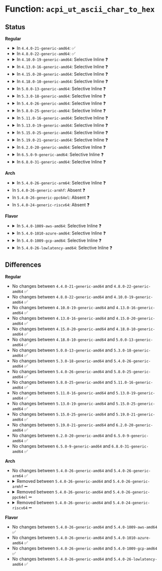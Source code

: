 # Function: <code>acpi_ut_ascii_char_to_hex</code>

## Status
<b>Regular</b>
<ul>
<li>
<details>
<summary>In <code>4.4.0-21-generic-amd64</code>: ✅</summary>

```c
u8 acpi_ut_ascii_char_to_hex(int hex_char)
```

```json
{
  "name": "acpi_ut_ascii_char_to_hex",
  "collision_type": "Unique Global",
  "inline_type": "No",
  "funcs": [
    {
      "addr": 18446744071583727183,
      "name": "acpi_ut_ascii_char_to_hex",
      "external": true,
      "loc": "drivers/acpi/acpica/uthex.c:88",
      "file": "drivers/acpi/acpica/uthex.c",
      "inline": "seen, unknown",
      "caller_inline": [],
      "caller_func": []
    }
  ],
  "symbols": [
    {
      "addr": 18446744071583727183,
      "name": "acpi_ut_ascii_char_to_hex",
      "section": ".text",
      "bind": "STB_GLOBAL",
      "size": 31
    }
  ]
}
```
</details>
</li>
<li>
<details>
<summary>In <code>4.8.0-22-generic-amd64</code>: ✅</summary>

```c
u8 acpi_ut_ascii_char_to_hex(int hex_char)
```

```json
{
  "name": "acpi_ut_ascii_char_to_hex",
  "collision_type": "Unique Global",
  "inline_type": "No",
  "funcs": [
    {
      "addr": 18446744071584051664,
      "name": "acpi_ut_ascii_char_to_hex",
      "external": true,
      "loc": "drivers/acpi/acpica/uthex.c:88",
      "file": "drivers/acpi/acpica/uthex.c",
      "inline": "seen, unknown",
      "caller_inline": [],
      "caller_func": []
    }
  ],
  "symbols": [
    {
      "addr": 18446744071584051664,
      "name": "acpi_ut_ascii_char_to_hex",
      "section": ".text",
      "bind": "STB_GLOBAL",
      "size": 31
    }
  ]
}
```
</details>
</li>
<li>
<details>
<summary>In <code>4.10.0-19-generic-amd64</code>: Selective Inline ❓</summary>

```c
u8 acpi_ut_ascii_char_to_hex(int hex_char)
```

```json
{
  "name": "acpi_ut_ascii_char_to_hex",
  "collision_type": "Unique Global",
  "inline_type": "Selective",
  "funcs": [
    {
      "addr": 18446744071584193939,
      "name": "acpi_ut_ascii_char_to_hex",
      "external": true,
      "loc": "drivers/acpi/acpica/uthex.c:120",
      "file": "drivers/acpi/acpica/uthex.c",
      "inline": "not declared, inlined",
      "caller_inline": [],
      "caller_func": [
        "drivers/acpi/acpica/uthex.c:acpi_ut_ascii_to_hex_byte",
        "drivers/acpi/acpica/uthex.c:acpi_ut_ascii_to_hex_byte",
        "drivers/acpi/acpica/utstrtoul64.c:acpi_ut_strtoul64"
      ]
    }
  ],
  "symbols": [
    {
      "addr": 18446744071584193939,
      "name": "acpi_ut_ascii_char_to_hex",
      "section": ".text",
      "bind": "STB_GLOBAL",
      "size": 31
    }
  ]
}
```
</details>
</li>
<li>
<details>
<summary>In <code>4.13.0-16-generic-amd64</code>: Selective Inline ❓</summary>

```c
u8 acpi_ut_ascii_char_to_hex(int hex_char)
```

```json
{
  "name": "acpi_ut_ascii_char_to_hex",
  "collision_type": "Unique Global",
  "inline_type": "Selective",
  "funcs": [
    {
      "addr": 18446744071584261571,
      "name": "acpi_ut_ascii_char_to_hex",
      "external": true,
      "loc": "drivers/acpi/acpica/uthex.c:120",
      "file": "drivers/acpi/acpica/uthex.c",
      "inline": "not declared, inlined",
      "caller_inline": [],
      "caller_func": [
        "drivers/acpi/acpica/uthex.c:acpi_ut_ascii_to_hex_byte",
        "drivers/acpi/acpica/uthex.c:acpi_ut_ascii_to_hex_byte",
        "drivers/acpi/acpica/utstrtoul64.c:acpi_ut_strtoul64"
      ]
    }
  ],
  "symbols": [
    {
      "addr": 18446744071584261571,
      "name": "acpi_ut_ascii_char_to_hex",
      "section": ".text",
      "bind": "STB_GLOBAL",
      "size": 30
    }
  ]
}
```
</details>
</li>
<li>
<details>
<summary>In <code>4.15.0-20-generic-amd64</code>: Selective Inline ❓</summary>

```c
u8 acpi_ut_ascii_char_to_hex(int hex_char)
```

```json
{
  "name": "acpi_ut_ascii_char_to_hex",
  "collision_type": "Unique Global",
  "inline_type": "Selective",
  "funcs": [
    {
      "addr": 18446744071584626959,
      "name": "acpi_ut_ascii_char_to_hex",
      "external": true,
      "loc": "drivers/acpi/acpica/uthex.c:122",
      "file": "drivers/acpi/acpica/uthex.c",
      "inline": "not declared, inlined",
      "caller_inline": [],
      "caller_func": [
        "drivers/acpi/acpica/uthex.c:acpi_ut_ascii_to_hex_byte",
        "drivers/acpi/acpica/uthex.c:acpi_ut_ascii_to_hex_byte",
        "drivers/acpi/acpica/utstrsuppt.c:acpi_ut_insert_digit"
      ]
    }
  ],
  "symbols": [
    {
      "addr": 18446744071584626959,
      "name": "acpi_ut_ascii_char_to_hex",
      "section": ".text",
      "bind": "STB_GLOBAL",
      "size": 30
    }
  ]
}
```
</details>
</li>
<li>
<details>
<summary>In <code>4.18.0-10-generic-amd64</code>: Selective Inline ❓</summary>

```c
u8 acpi_ut_ascii_char_to_hex(int hex_char)
```

```json
{
  "name": "acpi_ut_ascii_char_to_hex",
  "collision_type": "Unique Global",
  "inline_type": "Selective",
  "funcs": [
    {
      "addr": 18446744071584852652,
      "name": "acpi_ut_ascii_char_to_hex",
      "external": true,
      "loc": "drivers/acpi/acpica/uthex.c:88",
      "file": "drivers/acpi/acpica/uthex.c",
      "inline": "not declared, inlined",
      "caller_inline": [],
      "caller_func": [
        "drivers/acpi/acpica/uthex.c:acpi_ut_ascii_to_hex_byte",
        "drivers/acpi/acpica/uthex.c:acpi_ut_ascii_to_hex_byte",
        "drivers/acpi/acpica/utstrsuppt.c:acpi_ut_insert_digit"
      ]
    }
  ],
  "symbols": [
    {
      "addr": 18446744071584852652,
      "name": "acpi_ut_ascii_char_to_hex",
      "section": ".text",
      "bind": "STB_GLOBAL",
      "size": 30
    }
  ]
}
```
</details>
</li>
<li>
<details>
<summary>In <code>5.0.0-13-generic-amd64</code>: Selective Inline ❓</summary>

```c
u8 acpi_ut_ascii_char_to_hex(int hex_char)
```

```json
{
  "name": "acpi_ut_ascii_char_to_hex",
  "collision_type": "Unique Global",
  "inline_type": "Selective",
  "funcs": [
    {
      "addr": 18446744071584956166,
      "name": "acpi_ut_ascii_char_to_hex",
      "external": true,
      "loc": "drivers/acpi/acpica/uthex.c:88",
      "file": "drivers/acpi/acpica/uthex.c",
      "inline": "not declared, inlined",
      "caller_inline": [],
      "caller_func": [
        "drivers/acpi/acpica/uthex.c:acpi_ut_ascii_to_hex_byte",
        "drivers/acpi/acpica/uthex.c:acpi_ut_ascii_to_hex_byte",
        "drivers/acpi/acpica/utstrsuppt.c:acpi_ut_insert_digit"
      ]
    }
  ],
  "symbols": [
    {
      "addr": 18446744071584956166,
      "name": "acpi_ut_ascii_char_to_hex",
      "section": ".text",
      "bind": "STB_GLOBAL",
      "size": 30
    }
  ]
}
```
</details>
</li>
<li>
<details>
<summary>In <code>5.3.0-18-generic-amd64</code>: Selective Inline ❓</summary>

```c
u8 acpi_ut_ascii_char_to_hex(int hex_char)
```

```json
{
  "name": "acpi_ut_ascii_char_to_hex",
  "collision_type": "Unique Global",
  "inline_type": "Selective",
  "funcs": [
    {
      "addr": 18446744071585159301,
      "name": "acpi_ut_ascii_char_to_hex",
      "external": true,
      "loc": "drivers/acpi/acpica/uthex.c:88",
      "file": "drivers/acpi/acpica/uthex.c",
      "inline": "not declared, inlined",
      "caller_inline": [],
      "caller_func": [
        "drivers/acpi/acpica/uthex.c:acpi_ut_ascii_to_hex_byte",
        "drivers/acpi/acpica/uthex.c:acpi_ut_ascii_to_hex_byte",
        "drivers/acpi/acpica/utstrsuppt.c:acpi_ut_insert_digit"
      ]
    }
  ],
  "symbols": [
    {
      "addr": 18446744071585159301,
      "name": "acpi_ut_ascii_char_to_hex",
      "section": ".text",
      "bind": "STB_GLOBAL",
      "size": 30
    }
  ]
}
```
</details>
</li>
<li>
<details>
<summary>In <code>5.4.0-26-generic-amd64</code>: Selective Inline ❓</summary>

```c
u8 acpi_ut_ascii_char_to_hex(int hex_char)
```

```json
{
  "name": "acpi_ut_ascii_char_to_hex",
  "collision_type": "Unique Global",
  "inline_type": "Selective",
  "funcs": [
    {
      "addr": 18446744071585295663,
      "name": "acpi_ut_ascii_char_to_hex",
      "external": true,
      "loc": "drivers/acpi/acpica/uthex.c:88",
      "file": "drivers/acpi/acpica/uthex.c",
      "inline": "not declared, inlined",
      "caller_inline": [],
      "caller_func": [
        "drivers/acpi/acpica/uthex.c:acpi_ut_ascii_to_hex_byte",
        "drivers/acpi/acpica/uthex.c:acpi_ut_ascii_to_hex_byte",
        "drivers/acpi/acpica/utstrsuppt.c:acpi_ut_insert_digit"
      ]
    }
  ],
  "symbols": [
    {
      "addr": 18446744071585295663,
      "name": "acpi_ut_ascii_char_to_hex",
      "section": ".text",
      "bind": "STB_GLOBAL",
      "size": 30
    }
  ]
}
```
</details>
</li>
<li>
<details>
<summary>In <code>5.8.0-25-generic-amd64</code>: Selective Inline ❓</summary>

```c
u8 acpi_ut_ascii_char_to_hex(int hex_char)
```

```json
{
  "name": "acpi_ut_ascii_char_to_hex",
  "collision_type": "Unique Global",
  "inline_type": "Selective",
  "funcs": [
    {
      "addr": 18446744071586002143,
      "name": "acpi_ut_ascii_char_to_hex",
      "external": true,
      "loc": "drivers/acpi/acpica/uthex.c:88",
      "file": "drivers/acpi/acpica/uthex.c",
      "inline": "not declared, inlined",
      "caller_inline": [],
      "caller_func": [
        "drivers/acpi/acpica/uthex.c:acpi_ut_ascii_to_hex_byte",
        "drivers/acpi/acpica/uthex.c:acpi_ut_ascii_to_hex_byte",
        "drivers/acpi/acpica/utstrsuppt.c:acpi_ut_insert_digit"
      ]
    }
  ],
  "symbols": [
    {
      "addr": 18446744071586002143,
      "name": "acpi_ut_ascii_char_to_hex",
      "section": ".text",
      "bind": "STB_GLOBAL",
      "size": 30
    }
  ]
}
```
</details>
</li>
<li>
<details>
<summary>In <code>5.11.0-16-generic-amd64</code>: Selective Inline ❓</summary>

```c
u8 acpi_ut_ascii_char_to_hex(int hex_char)
```

```json
{
  "name": "acpi_ut_ascii_char_to_hex",
  "collision_type": "Unique Global",
  "inline_type": "Selective",
  "funcs": [
    {
      "addr": 18446744071586124989,
      "name": "acpi_ut_ascii_char_to_hex",
      "external": true,
      "loc": "drivers/acpi/acpica/uthex.c:88",
      "file": "drivers/acpi/acpica/uthex.c",
      "inline": "not declared, inlined",
      "caller_inline": [],
      "caller_func": [
        "drivers/acpi/acpica/uthex.c:acpi_ut_ascii_to_hex_byte",
        "drivers/acpi/acpica/uthex.c:acpi_ut_ascii_to_hex_byte",
        "drivers/acpi/acpica/utstrsuppt.c:acpi_ut_insert_digit"
      ]
    }
  ],
  "symbols": [
    {
      "addr": 18446744071586124989,
      "name": "acpi_ut_ascii_char_to_hex",
      "section": ".text",
      "bind": "STB_GLOBAL",
      "size": 30
    }
  ]
}
```
</details>
</li>
<li>
<details>
<summary>In <code>5.13.0-19-generic-amd64</code>: Selective Inline ❓</summary>

```c
u8 acpi_ut_ascii_char_to_hex(int hex_char)
```

```json
{
  "name": "acpi_ut_ascii_char_to_hex",
  "collision_type": "Unique Global",
  "inline_type": "Selective",
  "funcs": [
    {
      "addr": 18446744071586001765,
      "name": "acpi_ut_ascii_char_to_hex",
      "external": true,
      "loc": "drivers/acpi/acpica/uthex.c:88",
      "file": "drivers/acpi/acpica/uthex.c",
      "inline": "not declared, inlined",
      "caller_inline": [],
      "caller_func": [
        "drivers/acpi/acpica/uthex.c:acpi_ut_ascii_to_hex_byte",
        "drivers/acpi/acpica/uthex.c:acpi_ut_ascii_to_hex_byte",
        "drivers/acpi/acpica/utstrsuppt.c:acpi_ut_insert_digit"
      ]
    }
  ],
  "symbols": [
    {
      "addr": 18446744071586001765,
      "name": "acpi_ut_ascii_char_to_hex",
      "section": ".text",
      "bind": "STB_GLOBAL",
      "size": 30
    }
  ]
}
```
</details>
</li>
<li>
<details>
<summary>In <code>5.15.0-25-generic-amd64</code>: Selective Inline ❓</summary>

```c
u8 acpi_ut_ascii_char_to_hex(int hex_char)
```

```json
{
  "name": "acpi_ut_ascii_char_to_hex",
  "collision_type": "Unique Global",
  "inline_type": "Selective",
  "funcs": [
    {
      "addr": 18446744071586491305,
      "name": "acpi_ut_ascii_char_to_hex",
      "external": true,
      "loc": "drivers/acpi/acpica/uthex.c:88",
      "file": "drivers/acpi/acpica/uthex.c",
      "inline": "not declared, inlined",
      "caller_inline": [],
      "caller_func": [
        "drivers/acpi/acpica/uthex.c:acpi_ut_ascii_to_hex_byte",
        "drivers/acpi/acpica/uthex.c:acpi_ut_ascii_to_hex_byte",
        "drivers/acpi/acpica/utstrsuppt.c:acpi_ut_insert_digit"
      ]
    }
  ],
  "symbols": [
    {
      "addr": 18446744071586491305,
      "name": "acpi_ut_ascii_char_to_hex",
      "section": ".text",
      "bind": "STB_GLOBAL",
      "size": 30
    }
  ]
}
```
</details>
</li>
<li>
<details>
<summary>In <code>5.19.0-21-generic-amd64</code>: Selective Inline ❓</summary>

```c
u8 acpi_ut_ascii_char_to_hex(int hex_char)
```

```json
{
  "name": "acpi_ut_ascii_char_to_hex",
  "collision_type": "Unique Global",
  "inline_type": "Selective",
  "funcs": [
    {
      "addr": 18446744071587746002,
      "name": "acpi_ut_ascii_char_to_hex",
      "external": true,
      "loc": "drivers/acpi/acpica/uthex.c:88",
      "file": "drivers/acpi/acpica/uthex.c",
      "inline": "not declared, inlined",
      "caller_inline": [],
      "caller_func": [
        "drivers/acpi/acpica/uthex.c:acpi_ut_ascii_to_hex_byte",
        "drivers/acpi/acpica/uthex.c:acpi_ut_ascii_to_hex_byte",
        "drivers/acpi/acpica/utstrsuppt.c:acpi_ut_insert_digit",
        "drivers/acpi/acpica/utstrsuppt.c:acpi_ut_insert_digit"
      ]
    }
  ],
  "symbols": [
    {
      "addr": 18446744071587746002,
      "name": "acpi_ut_ascii_char_to_hex",
      "section": ".text",
      "bind": "STB_GLOBAL",
      "size": 36
    }
  ]
}
```
</details>
</li>
<li>
<details>
<summary>In <code>6.2.0-20-generic-amd64</code>: Selective Inline ❓</summary>

```c
u8 acpi_ut_ascii_char_to_hex(int hex_char)
```

```json
{
  "name": "acpi_ut_ascii_char_to_hex",
  "collision_type": "Unique Global",
  "inline_type": "Selective",
  "funcs": [
    {
      "addr": 18446744071589070823,
      "name": "acpi_ut_ascii_char_to_hex",
      "external": true,
      "loc": "drivers/acpi/acpica/uthex.c:88",
      "file": "drivers/acpi/acpica/uthex.c",
      "inline": "not declared, inlined",
      "caller_inline": [
        "drivers/acpi/acpica/uthex.c:acpi_ut_ascii_to_hex_byte",
        "drivers/acpi/acpica/uthex.c:acpi_ut_ascii_to_hex_byte",
        "drivers/acpi/acpica/uthex.c:acpi_ut_ascii_to_hex_byte",
        "drivers/acpi/acpica/uthex.c:acpi_ut_ascii_to_hex_byte"
      ],
      "caller_func": [
        "drivers/acpi/acpica/utstrsuppt.c:acpi_ut_insert_digit",
        "drivers/acpi/acpica/utstrsuppt.c:acpi_ut_insert_digit"
      ]
    }
  ],
  "symbols": [
    {
      "addr": 18446744071589070928,
      "name": "acpi_ut_ascii_char_to_hex",
      "section": ".text",
      "bind": "STB_GLOBAL",
      "size": 39
    }
  ]
}
```
</details>
</li>
<li>
<details>
<summary>In <code>6.5.0-9-generic-amd64</code>: Selective Inline ❓</summary>

```c
u8 acpi_ut_ascii_char_to_hex(int hex_char)
```

```json
{
  "name": "acpi_ut_ascii_char_to_hex",
  "collision_type": "Unique Global",
  "inline_type": "Selective",
  "funcs": [
    {
      "addr": 18446744071589362151,
      "name": "acpi_ut_ascii_char_to_hex",
      "external": true,
      "loc": "drivers/acpi/acpica/uthex.c:88",
      "file": "drivers/acpi/acpica/uthex.c",
      "inline": "not declared, inlined",
      "caller_inline": [
        "drivers/acpi/acpica/uthex.c:acpi_ut_ascii_to_hex_byte",
        "drivers/acpi/acpica/uthex.c:acpi_ut_ascii_to_hex_byte",
        "drivers/acpi/acpica/uthex.c:acpi_ut_ascii_to_hex_byte",
        "drivers/acpi/acpica/uthex.c:acpi_ut_ascii_to_hex_byte"
      ],
      "caller_func": [
        "drivers/acpi/acpica/utstrsuppt.c:acpi_ut_insert_digit",
        "drivers/acpi/acpica/utstrsuppt.c:acpi_ut_insert_digit"
      ]
    }
  ],
  "symbols": [
    {
      "addr": 18446744071589362256,
      "name": "acpi_ut_ascii_char_to_hex",
      "section": ".text",
      "bind": "STB_GLOBAL",
      "size": 39
    }
  ]
}
```
</details>
</li>
<li>
<details>
<summary>In <code>6.8.0-31-generic-amd64</code>: Selective Inline ❓</summary>

```c
u8 acpi_ut_ascii_char_to_hex(int hex_char)
```

```json
{
  "name": "acpi_ut_ascii_char_to_hex",
  "collision_type": "Unique Global",
  "inline_type": "Selective",
  "funcs": [
    {
      "addr": 18446744071589669063,
      "name": "acpi_ut_ascii_char_to_hex",
      "external": true,
      "loc": "drivers/acpi/acpica/uthex.c:88",
      "file": "drivers/acpi/acpica/uthex.c",
      "inline": "not declared, inlined",
      "caller_inline": [
        "drivers/acpi/acpica/uthex.c:acpi_ut_ascii_to_hex_byte",
        "drivers/acpi/acpica/uthex.c:acpi_ut_ascii_to_hex_byte",
        "drivers/acpi/acpica/uthex.c:acpi_ut_ascii_to_hex_byte",
        "drivers/acpi/acpica/uthex.c:acpi_ut_ascii_to_hex_byte"
      ],
      "caller_func": [
        "drivers/acpi/acpica/utstrsuppt.c:acpi_ut_insert_digit",
        "drivers/acpi/acpica/utstrsuppt.c:acpi_ut_insert_digit"
      ]
    }
  ],
  "symbols": [
    {
      "addr": 18446744071589669168,
      "name": "acpi_ut_ascii_char_to_hex",
      "section": ".text",
      "bind": "STB_GLOBAL",
      "size": 39
    }
  ]
}
```
</details>
</li>
</ul>
<b>Arch</b>
<ul>
<li>
<details>
<summary>In <code>5.4.0-26-generic-arm64</code>: Selective Inline ❓</summary>

```c
u8 acpi_ut_ascii_char_to_hex(int hex_char)
```

```json
{
  "name": "acpi_ut_ascii_char_to_hex",
  "collision_type": "Unique Global",
  "inline_type": "Selective",
  "funcs": [
    {
      "addr": 18446603336497610908,
      "name": "acpi_ut_ascii_char_to_hex",
      "external": true,
      "loc": "drivers/acpi/acpica/uthex.c:88",
      "file": "drivers/acpi/acpica/uthex.c",
      "inline": "not declared, inlined",
      "caller_inline": [],
      "caller_func": [
        "drivers/acpi/acpica/uthex.c:acpi_ut_ascii_to_hex_byte",
        "drivers/acpi/acpica/uthex.c:acpi_ut_ascii_to_hex_byte",
        "drivers/acpi/acpica/utstrsuppt.c:acpi_ut_insert_digit"
      ]
    }
  ],
  "symbols": [
    {
      "addr": 18446603336497610908,
      "name": "acpi_ut_ascii_char_to_hex",
      "section": ".text",
      "bind": "STB_GLOBAL",
      "size": 84
    }
  ]
}
```
</details>
</li>
<li>
In <code>5.4.0-26-generic-armhf</code>: Absent ❓
</li>
<li>
In <code>5.4.0-26-generic-ppc64el</code>: Absent ❓
</li>
<li>
In <code>5.4.0-24-generic-riscv64</code>: Absent ❓
</li>
</ul>
<b>Flavor</b>
<ul>
<li>
<details>
<summary>In <code>5.4.0-1009-aws-amd64</code>: Selective Inline ❓</summary>

```c
u8 acpi_ut_ascii_char_to_hex(int hex_char)
```

```json
{
  "name": "acpi_ut_ascii_char_to_hex",
  "collision_type": "Unique Global",
  "inline_type": "Selective",
  "funcs": [
    {
      "addr": 18446744071585133351,
      "name": "acpi_ut_ascii_char_to_hex",
      "external": true,
      "loc": "drivers/acpi/acpica/uthex.c:88",
      "file": "drivers/acpi/acpica/uthex.c",
      "inline": "not declared, inlined",
      "caller_inline": [],
      "caller_func": [
        "drivers/acpi/acpica/uthex.c:acpi_ut_ascii_to_hex_byte",
        "drivers/acpi/acpica/uthex.c:acpi_ut_ascii_to_hex_byte",
        "drivers/acpi/acpica/utstrsuppt.c:acpi_ut_insert_digit"
      ]
    }
  ],
  "symbols": [
    {
      "addr": 18446744071585133351,
      "name": "acpi_ut_ascii_char_to_hex",
      "section": ".text",
      "bind": "STB_GLOBAL",
      "size": 30
    }
  ]
}
```
</details>
</li>
<li>
<details>
<summary>In <code>5.4.0-1010-azure-amd64</code>: Selective Inline ❓</summary>

```c
u8 acpi_ut_ascii_char_to_hex(int hex_char)
```

```json
{
  "name": "acpi_ut_ascii_char_to_hex",
  "collision_type": "Unique Global",
  "inline_type": "Selective",
  "funcs": [
    {
      "addr": 18446744071585048601,
      "name": "acpi_ut_ascii_char_to_hex",
      "external": true,
      "loc": "drivers/acpi/acpica/uthex.c:88",
      "file": "drivers/acpi/acpica/uthex.c",
      "inline": "not declared, inlined",
      "caller_inline": [],
      "caller_func": [
        "drivers/acpi/acpica/uthex.c:acpi_ut_ascii_to_hex_byte",
        "drivers/acpi/acpica/uthex.c:acpi_ut_ascii_to_hex_byte",
        "drivers/acpi/acpica/utstrsuppt.c:acpi_ut_insert_digit"
      ]
    }
  ],
  "symbols": [
    {
      "addr": 18446744071585048601,
      "name": "acpi_ut_ascii_char_to_hex",
      "section": ".text",
      "bind": "STB_GLOBAL",
      "size": 30
    }
  ]
}
```
</details>
</li>
<li>
<details>
<summary>In <code>5.4.0-1009-gcp-amd64</code>: Selective Inline ❓</summary>

```c
u8 acpi_ut_ascii_char_to_hex(int hex_char)
```

```json
{
  "name": "acpi_ut_ascii_char_to_hex",
  "collision_type": "Unique Global",
  "inline_type": "Selective",
  "funcs": [
    {
      "addr": 18446744071585247247,
      "name": "acpi_ut_ascii_char_to_hex",
      "external": true,
      "loc": "drivers/acpi/acpica/uthex.c:88",
      "file": "drivers/acpi/acpica/uthex.c",
      "inline": "not declared, inlined",
      "caller_inline": [],
      "caller_func": [
        "drivers/acpi/acpica/uthex.c:acpi_ut_ascii_to_hex_byte",
        "drivers/acpi/acpica/uthex.c:acpi_ut_ascii_to_hex_byte",
        "drivers/acpi/acpica/utstrsuppt.c:acpi_ut_insert_digit"
      ]
    }
  ],
  "symbols": [
    {
      "addr": 18446744071585247247,
      "name": "acpi_ut_ascii_char_to_hex",
      "section": ".text",
      "bind": "STB_GLOBAL",
      "size": 30
    }
  ]
}
```
</details>
</li>
<li>
<details>
<summary>In <code>5.4.0-26-lowlatency-amd64</code>: Selective Inline ❓</summary>

```c
u8 acpi_ut_ascii_char_to_hex(int hex_char)
```

```json
{
  "name": "acpi_ut_ascii_char_to_hex",
  "collision_type": "Unique Global",
  "inline_type": "Selective",
  "funcs": [
    {
      "addr": 18446744071585353407,
      "name": "acpi_ut_ascii_char_to_hex",
      "external": true,
      "loc": "drivers/acpi/acpica/uthex.c:88",
      "file": "drivers/acpi/acpica/uthex.c",
      "inline": "not declared, inlined",
      "caller_inline": [],
      "caller_func": [
        "drivers/acpi/acpica/uthex.c:acpi_ut_ascii_to_hex_byte",
        "drivers/acpi/acpica/uthex.c:acpi_ut_ascii_to_hex_byte",
        "drivers/acpi/acpica/utstrsuppt.c:acpi_ut_insert_digit"
      ]
    }
  ],
  "symbols": [
    {
      "addr": 18446744071585353407,
      "name": "acpi_ut_ascii_char_to_hex",
      "section": ".text",
      "bind": "STB_GLOBAL",
      "size": 30
    }
  ]
}
```
</details>
</li>
</ul>

## Differences
<b>Regular</b>
<ul>
<li>
No changes between <code>4.4.0-21-generic-amd64</code> and <code>4.8.0-22-generic-amd64</code> ✅
</li>
<li>
No changes between <code>4.8.0-22-generic-amd64</code> and <code>4.10.0-19-generic-amd64</code> ✅
</li>
<li>
No changes between <code>4.10.0-19-generic-amd64</code> and <code>4.13.0-16-generic-amd64</code> ✅
</li>
<li>
No changes between <code>4.13.0-16-generic-amd64</code> and <code>4.15.0-20-generic-amd64</code> ✅
</li>
<li>
No changes between <code>4.15.0-20-generic-amd64</code> and <code>4.18.0-10-generic-amd64</code> ✅
</li>
<li>
No changes between <code>4.18.0-10-generic-amd64</code> and <code>5.0.0-13-generic-amd64</code> ✅
</li>
<li>
No changes between <code>5.0.0-13-generic-amd64</code> and <code>5.3.0-18-generic-amd64</code> ✅
</li>
<li>
No changes between <code>5.3.0-18-generic-amd64</code> and <code>5.4.0-26-generic-amd64</code> ✅
</li>
<li>
No changes between <code>5.4.0-26-generic-amd64</code> and <code>5.8.0-25-generic-amd64</code> ✅
</li>
<li>
No changes between <code>5.8.0-25-generic-amd64</code> and <code>5.11.0-16-generic-amd64</code> ✅
</li>
<li>
No changes between <code>5.11.0-16-generic-amd64</code> and <code>5.13.0-19-generic-amd64</code> ✅
</li>
<li>
No changes between <code>5.13.0-19-generic-amd64</code> and <code>5.15.0-25-generic-amd64</code> ✅
</li>
<li>
No changes between <code>5.15.0-25-generic-amd64</code> and <code>5.19.0-21-generic-amd64</code> ✅
</li>
<li>
No changes between <code>5.19.0-21-generic-amd64</code> and <code>6.2.0-20-generic-amd64</code> ✅
</li>
<li>
No changes between <code>6.2.0-20-generic-amd64</code> and <code>6.5.0-9-generic-amd64</code> ✅
</li>
<li>
No changes between <code>6.5.0-9-generic-amd64</code> and <code>6.8.0-31-generic-amd64</code> ✅
</li>
</ul>
<b>Arch</b>
<ul>
<li>
No changes between <code>5.4.0-26-generic-amd64</code> and <code>5.4.0-26-generic-arm64</code> ✅
</li>
<li>
<details>
<summary>Removed between <code>5.4.0-26-generic-amd64</code> and <code>5.4.0-26-generic-armhf</code> ➖</summary>

```c
u8 acpi_ut_ascii_char_to_hex(int hex_char)
```
</details>
</li>
<li>
<details>
<summary>Removed between <code>5.4.0-26-generic-amd64</code> and <code>5.4.0-26-generic-ppc64el</code> ➖</summary>

```c
u8 acpi_ut_ascii_char_to_hex(int hex_char)
```
</details>
</li>
<li>
<details>
<summary>Removed between <code>5.4.0-26-generic-amd64</code> and <code>5.4.0-24-generic-riscv64</code> ➖</summary>

```c
u8 acpi_ut_ascii_char_to_hex(int hex_char)
```
</details>
</li>
</ul>
<b>Flavor</b>
<ul>
<li>
No changes between <code>5.4.0-26-generic-amd64</code> and <code>5.4.0-1009-aws-amd64</code> ✅
</li>
<li>
No changes between <code>5.4.0-26-generic-amd64</code> and <code>5.4.0-1010-azure-amd64</code> ✅
</li>
<li>
No changes between <code>5.4.0-26-generic-amd64</code> and <code>5.4.0-1009-gcp-amd64</code> ✅
</li>
<li>
No changes between <code>5.4.0-26-generic-amd64</code> and <code>5.4.0-26-lowlatency-amd64</code> ✅
</li>
</ul>
